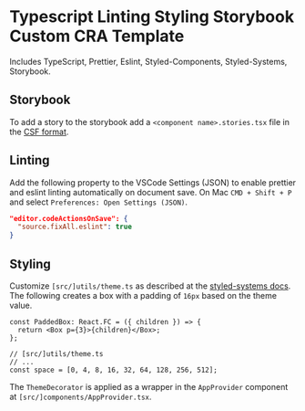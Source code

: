 # Typescript Linting Styling Storybook Custom CRA Template

Includes TypeScript,  Prettier,  Eslint,  Styled-Components,  Styled-Systems, Storybook.

## Storybook

To add a story to the storybook add a `<component name>.stories.tsx` file in the [CSF format](https://storybook.js.org/docs/formats/component-story-format/).

## Linting

Add the following property to the VSCode Settings (JSON) to enable prettier and eslint linting automatically on document save. On Mac `CMD + Shift + P` and select `Preferences: Open Settings (JSON)`.

```json
"editor.codeActionsOnSave": {
  "source.fixAll.eslint": true
}
```

## Styling

Customize `[src/]utils/theme.ts` as described at the [styled-systems docs](https://styled-system.com/theme-specification).
The following creates a box with a padding of `16px` based on the theme value.

```tsx
const PaddedBox: React.FC = ({ children }) => {
  return <Box p={3}>{children}</Box>;
};

// [src/]utils/theme.ts
// ...
const space = [0, 4, 8, 16, 32, 64, 128, 256, 512];
```

The `ThemeDecorator` is applied as a wrapper in the `AppProvider` component at `[src/]components/AppProvider.tsx`.


